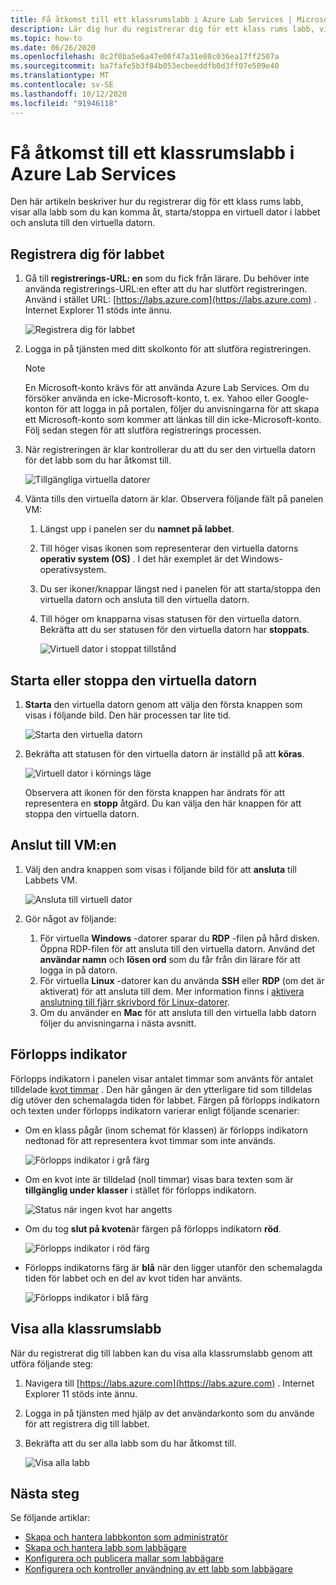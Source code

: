 ```yaml
---
title: Få åtkomst till ett klassrumslabb i Azure Lab Services | Microsoft Docs
description: Lär dig hur du registrerar dig för ett klass rums labb, visar alla labb som du kan komma åt, starta/stoppa en virtuell dator i labbet och ansluta till den virtuella datorn.
ms.topic: how-to
ms.date: 06/26/2020
ms.openlocfilehash: 0c2f0ba5e6a47e00f47a31e08c036ea17ff2507a
ms.sourcegitcommit: ba7fafe5b3f84b053ecbeeddfb0d3ff07e509e40
ms.translationtype: MT
ms.contentlocale: sv-SE
ms.lasthandoff: 10/12/2020
ms.locfileid: "91946118"
---
```

# <a name="how-to-access-a-classroom-lab-in-azure-lab-services"></a>Få åtkomst till ett klassrumslabb i Azure Lab Services
Den här artikeln beskriver hur du registrerar dig för ett klass rums labb, visar alla labb som du kan komma åt, starta/stoppa en virtuell dator i labbet och ansluta till den virtuella datorn. 

## <a name="register-to-the-lab"></a>Registrera dig för labbet

1. Gå till **registrerings-URL: en** som du fick från lärare. Du behöver inte använda registrerings-URL:en efter att du har slutfört registreringen. Använd i stället URL: [https://labs.azure.com](https://labs.azure.com) . Internet Explorer 11 stöds inte ännu. 

    ![Registrera dig för labbet](./media/tutorial-connect-vm-in-classroom-lab/register-lab.png)
1. Logga in på tjänsten med ditt skolkonto för att slutföra registreringen. 

    > [!NOTE]
    > En Microsoft-konto krävs för att använda Azure Lab Services. Om du försöker använda en icke-Microsoft-konto, t. ex. Yahoo eller Google-konton för att logga in på portalen, följer du anvisningarna för att skapa ett Microsoft-konto som kommer att länkas till din icke-Microsoft-konto. Följ sedan stegen för att slutföra registrerings processen. 
1. När registreringen är klar kontrollerar du att du ser den virtuella datorn för det labb som du har åtkomst till. 

    ![Tillgängliga virtuella datorer](./media/tutorial-connect-vm-in-classroom-lab/accessible-vms.png)
1. Vänta tills den virtuella datorn är klar. Observera följande fält på panelen VM:
    1. Längst upp i panelen ser du **namnet på labbet**.
    1. Till höger visas ikonen som representerar den virtuella datorns **operativ system (OS)** . I det här exemplet är det Windows-operativsystem. 
    1. Du ser ikoner/knappar längst ned i panelen för att starta/stoppa den virtuella datorn och ansluta till den virtuella datorn. 
    1. Till höger om knapparna visas statusen för den virtuella datorn. Bekräfta att du ser statusen för den virtuella datorn har **stoppats**.

        ![Virtuell dator i stoppat tillstånd](./media/tutorial-connect-vm-in-classroom-lab/vm-in-stopped-state.png)

## <a name="start-or-stop-the-vm"></a>Starta eller stoppa den virtuella datorn
1. **Starta** den virtuella datorn genom att välja den första knappen som visas i följande bild. Den här processen tar lite tid.  

    ![Starta den virtuella datorn](./media/tutorial-connect-vm-in-classroom-lab/start-vm.png)
4. Bekräfta att statusen för den virtuella datorn är inställd på att **köras**. 

    ![Virtuell dator i körnings läge](./media/tutorial-connect-vm-in-classroom-lab/vm-running.png)

    Observera att ikonen för den första knappen har ändrats för att representera en **stopp** åtgärd. Du kan välja den här knappen för att stoppa den virtuella datorn. 

## <a name="connect-to-the-vm"></a>Anslut till VM:en

1. Välj den andra knappen som visas i följande bild för att **ansluta** till Labbets VM. 

    ![Ansluta till virtuell dator](./media/tutorial-connect-vm-in-classroom-lab/connect-vm.png)
2. Gör något av följande: 
    1. För virtuella **Windows** -datorer sparar du **RDP** -filen på hård disken. Öppna RDP-filen för att ansluta till den virtuella datorn. Använd det **användar namn** och **lösen ord** som du får från din lärare för att logga in på datorn. 
    3. För virtuella **Linux** -datorer kan du använda **SSH** eller **RDP** (om det är aktiverat) för att ansluta till dem. Mer information finns i [aktivera anslutning till fjärr skrivbord för Linux-datorer](how-to-enable-remote-desktop-linux.md). 
    1. Om du använder en **Mac** för att ansluta till den virtuella labb datorn följer du anvisningarna i nästa avsnitt. 

## <a name="progress-bar"></a>Förlopps indikator 
Förlopps indikatorn i panelen visar antalet timmar som använts för antalet tilldelade [kvot timmar](how-to-configure-student-usage.md#set-quotas-for-users) . Den här gången är den ytterligare tid som tilldelas dig utöver den schemalagda tiden för labbet. Färgen på förlopps indikatorn och texten under förlopps indikatorn varierar enligt följande scenarier:

- Om en klass pågår (inom schemat för klassen) är förlopps indikatorn nedtonad för att representera kvot timmar som inte används. 

    ![Förlopps indikator i grå färg](./media/tutorial-connect-vm-in-classroom-lab/progress-bar-class-in-progress.png)
- Om en kvot inte är tilldelad (noll timmar) visas bara texten som är **tillgänglig under klasser** i stället för förlopps indikatorn. 
    
    ![Status när ingen kvot har angetts](./media/tutorial-connect-vm-in-classroom-lab/available-during-class.png)
- Om du tog **slut på kvoten**är färgen på förlopps indikatorn **röd**. 

    ![Förlopps indikator i röd färg](./media/tutorial-connect-vm-in-classroom-lab/progress-bar-red-color.png)
- Förlopps indikatorns färg är **blå** när den ligger utanför den schemalagda tiden för labbet och en del av kvot tiden har använts. 

    ![Förlopps indikator i blå färg](./media/tutorial-connect-vm-in-classroom-lab/progress-bar-blue-color.png)


## <a name="view-all-the-classroom-labs"></a>Visa alla klassrumslabb
När du registrerat dig till labben kan du visa alla klassrumslabb genom att utföra följande steg: 

1. Navigera till [https://labs.azure.com](https://labs.azure.com) . Internet Explorer 11 stöds inte ännu. 
2. Logga in på tjänsten med hjälp av det användarkonto som du använde för att registrera dig till labbet. 
3. Bekräfta att du ser alla labb som du har åtkomst till. 

    ![Visa alla labb](./media/how-to-manage-classroom-labs/all-labs.png)


## <a name="next-steps"></a>Nästa steg
Se följande artiklar:

- [Skapa och hantera labbkonton som administratör](how-to-manage-lab-accounts.md)
- [Skapa och hantera labb som labbägare](how-to-manage-classroom-labs.md)
- [Konfigurera och publicera mallar som labbägare](how-to-create-manage-template.md)
- [Konfigurera och kontroller användning av ett labb som labbägare](how-to-configure-student-usage.md)
 